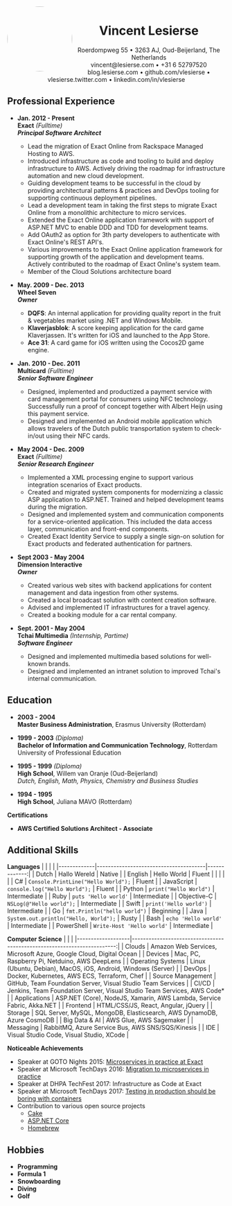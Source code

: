 <img style="float: left; border-radius: 50%; width: 150px" src="me.png">
<h1 align="center">Vincent Lesierse</h1>
<p align="center">
Roerdompweg 55 • 3263 AJ, Oud-Beijerland, The Netherlands</br>
vincent@lesierse.com • +31 6 52797520</br>
blog.lesierse.com • github.com/vlesierse • vlesierse.twitter.com • linkedin.com/in/vlesierse
</p>

## Professional Experience
*   **Jan. 2012 - Present**  
    **Exact** *(Fulltime)*  
    ***Principal Software Architect***

    - Lead the migration of Exact Online from Rackspace Managed Hosting to AWS.
    - Introduced infrastructure as code and tooling to build and deploy infrastructure to AWS. Actively driving the roadmap for infrastructure automation and new cloud development.
    - Guiding development teams to be successful in the cloud by providing architectural patterns & practices and DevOps tooling for supporting continuous deployment pipelines.
    - Lead a development team in taking the first steps to migrate Exact Online from a monolithic architecture to micro services.
    - Extended the Exact Online application framework with support of ASP.NET MVC to enable DDD and TDD for development teams.
    - Add OAuth2 as option for 3th party developers to authenticate with Exact Online's REST API's.
    - Various improvements to the Exact Online application framework for supporting growth of the application and development teams. Actively contributed to the roadmap of Exact Online's system team.
    - Member of the Cloud Solutions architecture board
    
*   **May. 2009 - Dec. 2013**  
    **Wheel Seven**  
    ***Owner***

    * **DQFS**: An internal application for providing quality report in the fruit & vegetables market using .NET and Windows Mobile. 
    * **Klaverjasblok**: A score keeping application for the card game Klaverjassen. It's written for iOS and launched to the App Store. 
    * **Ace 31**: A card game for iOS written using the Cocos2D game engine.

*   **Jan. 2010 - Dec. 2011**  
    **Multicard** *(Fulltime)*  
    ***Senior Software Engineer***
    
    - Designed, implemented and productized a payment service with card management portal for consumers using NFC technology. Successfully run a proof of concept together with Albert Heijn using this payment service.  
    - Designed and implemented an Android mobile application which allows travelers of the Dutch public transportation system to check-in/out using their NFC cards. 
    
*   **May 2004 - Dec. 2009**  
    **Exact** *(Fulltime)*  
    ***Senior Research Engineer***
    
    - Implemented a XML processing engine to support various integration scenarios of Exact products.
    - Created and migrated system components for modernizing a classic ASP application to ASP.NET. Trained and helped development teams during the migration.
    - Designed and implemented system and communication components for a service-oriented application. This included the data access layer, communication and front-end components.
    - Created Exact Identity Service to supply a single sign-on solution for Exact products and federated authentication for partners.
    
*   **Sept 2003 - May 2004**  
    **Dimension Interactive**  
    ***Owner***

    - Created various web sites with backend applications for content management and data ingestion from other systems.
    - Created a local broadcast solution with content creation software.
    - Advised and implemented IT infrastructures for a travel agency.
    - Created a booking module for a car rental company.

*   **Sept. 2001 - May 2004**  
    **Tchai Multimedia** *(Internship, Partime)*  
    ***Software Engineer***

    - Designed and implemented multimedia based solutions for well-known brands.
    - Designed and implemented an intranet solution to improved Tchai's internal communication.


## Education
*   **2003 - 2004**  
    **Master Business Administration**, Erasmus University (Rotterdam)

*   **1999 - 2003** *(Diploma)*  
    **Bachelor of Information and Communication Technology**, Rotterdam University of Professional Education

*   **1995 - 1999** *(Diploma)*  
    **High School**, Willem van Oranje (Oud-Beijerland)  
    *Dutch, English, Math, Physics, Chemistry and Business Studies*

*   **1994 - 1995**  
    **High School**, Juliana MAVO (Rotterdam)

**Certifications**
*   **AWS Certified Solutions Architect - Associate**

## Additional Skills
**Languages**
|             |                                       |              |
|-------------|---------------------------------------|-------------:|
| Dutch       | Hallo Wereld                          | Native       |
| English     | Hello World                           | Fluent       |
|             |                                       |              |
| C#          | `Console.PrintLine("Hello World");`   | Fluent       |
| JavaScript  | `console.log("Hello World");`         | Fluent       |
| Python      | `print("Hello World")`                | Intermediate |
| Ruby        | `puts 'Hello world'`                  | Intermediate |
| Objective-C | `NSLog(@"Hello world");`              | Intermediate |
| Swift       | `print('Hello world')`                | Intermediate |
| Go          | `fmt.Println("hello world")`          | Beginning    |
| Java        | `System.out.println("Hello, World");` | Rusty        |
| Bash        | `echo 'Hello world'`                  | Intermediate |
| PowerShell  | `Write-Host 'Hello world'`            | Intermediate |

**Computer Science**
|                   |                                                                         |
|-------------------|------------------------------------------------------------------------:|
| Clouds            | Amazon Web Services, Microsoft Azure, Google Cloud, Digital Ocean       |
| Devices           | Mac, PC, Raspberry Pi, Netduino, AWS DeepLens                           |
| Operating Systems | Linux (Ubuntu, Debian), MacOS, iOS, Android, Windows (Server)           |
| DevOps            | Docker, Kubernetes, AWS ECS, Terraform, Chef                            |
| Source Management | GitHub, Team Foundation Server, Visual Studio Team Services             |
| CI/CD             | Jenkins, Team Foundation Server, Visual Studio Team Services, AWS Code* |
| Applications      | ASP.NET (Core), NodeJS, Xamarin, AWS Lambda, Service Fabric, Akka.NET   |
| Frontend          | HTML/CSS/JS, React, Angular, jQuery                                     |
| Storage           | SQL Server, MySQL, MongoDB, Elasticsearch, AWS DynamoDB, Azure CosmoDB  |
| Big Data & AI     | AWS Glue, AWS Sagemaker                                                 |
| Messaging         | RabbitMQ, Azure Service Bus, AWS SNS/SQS/Kinesis                        |
| IDE               | Visual Studio Code, Visual Studio, XCode                                |

**Noticeable Achievements**
* Speaker at GOTO Nights 2015: [Microservices in practice at Exact](https://www.slideshare.net/slideshow/embed_code/key/3mkr6RsQgv6G5f)
* Speaker at Microsoft TechDays 2016: [Migration to microservices in practice](https://channel9.msdn.com/Events/TechDays/Techdays-2016-The-Netherlands/Migration-to-microservices-in-practice)
* Speaker at DHPA TechFest 2017: Infrastructure as Code at Exact
* Speaker at Microsoft TechDays 2017: [Testing in production should be boring with containers](https://www.youtube.com/watch?v=zzrIoVf56IE)
* Contribution to various open source projects
    - [Cake](https://github.com/cake-build/cake)
    - [ASP.NET Core](https://github.com/aspnet)
    - [Homebrew](https://github.com/Homebrew/brew)

## Hobbies

*   **Programming**
*   **Formula 1**
*   **Snowboarding**
*   **Diving**
*   **Golf**